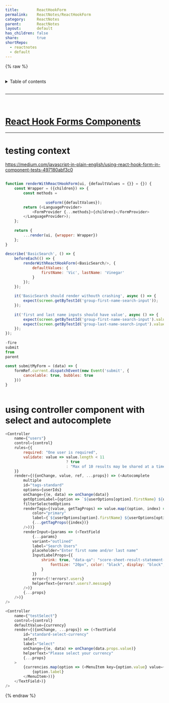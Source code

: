 ```yaml
---
title:        ReactHookForm    
permalink:    ReactNotes/ReactHookForm    
category:     ReactNotes    
parent:       ReactNotes    
layout:       default    
has_children: false    
share:        true    
shortRepo:    
  - reactnotes    
  - default              
---
```

  
{% raw %}    
<br/>  
  
<details markdown="block">                    
<summary>                    
Table of contents                    
</summary>                    
{: .text-delta }                    
1. TOC                    
{:toc}                    
</details>                    
  
<br/>                    
  
***                    
  
<br/>    
  
# [React Hook Forms Components](https://github.com/14paxton/ReactHookFormDynamicComponents)  
  
    
---
  
# testing context  
  
<https://medium.com/javascript-in-plain-english/using-react-hook-form-in-component-tests-497180abf3c0>  
  
```javascript    
    
function renderWithReactHookForm(ui, {defaultValues = {}} = {}) {    
    const Wrapper = ({children}) => {    
        const methods =    
    
                  useForm({defaultValues});    
        return (<LanguageProvider>    
            <FormProvider {...methods}>{children}</FormProvider>    
        </LanguageProvider>);    
    };    
    
    return {    
        ...render(ui, {wrapper: Wrapper})    
    };    
}    
    
describe('BasicSearch', () => {    
    beforeEach(() => {    
        renderWithReactHookForm(<BasicSearch/>, {    
            defaultValues: {    
                firstName: 'Vic', lastName: 'Vinegar'    
            }    
        });    
    });    
    
    it('BasicSearch should render withouth crashing', async () => {    
        expect(screen.getByTestId('group-first-name-search-input'));    
    });    
    
    it('first and last name inputs should have value', async () => {    
        expect(screen.getByTestId('group-first-name-search-input').value).toEqual('Vic');    
        expect(screen.getByTestId('group-last-name-search-input').value).toEqual('Vinegar');    
    });    
});    
    
-fire    
submit    
from    
parent    
    
const submitMyForm = (data) => {    
    formRef.current.dispatchEvent(new Event('submit', {    
        cancelable: true, bubbles: true    
    }))    
}    
    
```    
  
# using controller component with select and autocomplete  
  
```javascript    
<Controller    
    name={"users"}    
    control={control}    
    rules={{    
        required: "One user is required",    
        validate: value => value.length < 11    
                           ? true    
                           : "Max of 10 results may be shared at a time. "    
    }}    
    render={({onChange, value, ref, ...props}) => (<Autocomplete    
        multiple    
        id="tags-standard"    
        options={userIds}    
        onChange={(e, data) => onChange(data)}    
        getOptionLabel={option => `${userOptions[option].firstName} ${userOptions[option].lastName}`}    
        filterSelectedOptions    
        renderTags={(value, getTagProps) => value.map((option, index) => (<Chip    
            color="primary"    
            label={`${userOptions[option].firstName} ${userOptions[option].lastName}`}    
            {...getTagProps({index})}    
        />))}    
        renderInput={params => (<TextField    
            {...params}    
            variant="outlined"    
            label="Search Users"    
            placeholder="Enter first name and/or last name"    
            InputLabelProps={{    
                shrink: true, "data-qa": "score-sheet-result-statement-label", style: {    
                    fontSize: "20px", color: "black", display: "block", fontFamily: "Open Sans, sans-serif", fontWeight: 700    
                }    
            }}    
            error={!!errors?.users}    
            helperText={errors?.users?.message}    
        />)}    
        {...props}    
    />)}    
/>    
```    
  
```javascript    
<Controller    
    name={"testSelect"}    
    control={control}    
    defaultValue={currency}    
    render={({onChange, ...props}) => (<TextField    
        id="standard-select-currency"    
        select    
        label="Select"    
        onChange={(e, data) => onChange(data.props.value)}    
        helperText="Please select your currency"    
        {...props}    
    >    
        {currencies.map(option => (<MenuItem key={option.value} value={option.value}>    
            {option.label}    
        </MenuItem>))}    
    </TextField>)}    
/>    
```    
  
{% endraw %}